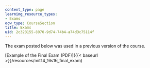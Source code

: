 ```yaml
---
content_type: page
learning_resource_types:
- Exams
ocw_type: CourseSection
title: Exams
uid: 2c323155-8070-9d74-74b4-a74d3c75114f
---
```


The exam posted below was used in a previous version of the course.

[Example of the Final Exam (PDF)]({{< baseurl >}}/resources/mit14_16s16_final_exam)